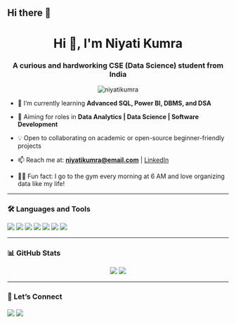 ## Hi there 👋
<h1 align="center">Hi 👋, I'm Niyati Kumra</h1>
<h3 align="center">A curious and hardworking CSE (Data Science) student from India</h3>

<p align="center">
  <img src="https://komarev.com/ghpvc/?username=niyatikumra&label=Profile%20views&color=0e75b6&style=flat" alt="niyatikumra" />
</p>

- 🌱 I’m currently learning **Advanced SQL, Power BI, DBMS, and DSA**

- 🎯 Aiming for roles in **Data Analytics | Data Science | Software Development**

- 💡 Open to collaborating on academic or open-source beginner-friendly projects

- 📫 Reach me at: **niyatikumra@email.com** | [LinkedIn](www.linkedin.com/in/niyati-kumra-a824492a8)

- 🧘‍♀️ Fun fact: I go to the gym every morning at 6 AM and love organizing data like my life!

---

### 🛠️ Languages and Tools

<p align="left">
  <img src="https://img.shields.io/badge/C++-00599C?style=for-the-badge&logo=c%2B%2B&logoColor=white" />
  <img src="https://img.shields.io/badge/Python-3670A0?style=for-the-badge&logo=python&logoColor=white" />
  <img src="https://img.shields.io/badge/MySQL-00000F?style=for-the-badge&logo=mysql&logoColor=white" />
  <img src="https://img.shields.io/badge/Power%20BI-F2C811?style=for-the-badge&logo=powerbi&logoColor=white" />
  <img src="https://img.shields.io/badge/HTML-e34c26?style=for-the-badge&logo=html5&logoColor=white" />
  <img src="https://img.shields.io/badge/CSS-1572b6?style=for-the-badge&logo=css3&logoColor=white" />
  <img src="https://img.shields.io/badge/GitHub-181717?style=for-the-badge&logo=github&logoColor=white" />
</p>

---

### 📊 GitHub Stats

<p align="center">
  <img src="https://github-readme-stats.vercel.app/api?username=niyatikumra&show_icons=true&theme=radical" />
  <img src="https://github-readme-streak-stats.herokuapp.com/?user=niyatikumra&theme=radical" />
</p>

---

### 🤝 Let’s Connect

<p align="left">
<a href="https://linkedin.com/in/niyatikumra" target="blank"><img align="center" src="https://img.shields.io/badge/-LinkedIn-0A66C2?style=for-the-badge&logo=linkedin&logoColor=white" /></a>
<a href="mailto:niyatikumra@email.com" target="blank"><img align="center" src="https://img.shields.io/badge/-Email-D14836?style=for-the-badge&logo=gmail&logoColor=white" /></a>
</p>


<!--
**niyatikumra/niyatikumra** is a ✨ _special_ ✨ repository because its `README.md` (this file) appears on your GitHub profile.

Here are some ideas to get you started:

- 🔭 I’m currently working on ...
- 🌱 I’m currently learning ...
- 👯 I’m looking to collaborate on ...
- 🤔 I’m looking for help with ...
- 💬 Ask me about ...
- 📫 How to reach me: ...
- 😄 Pronouns: ...
- ⚡ Fun fact: ...
-->
